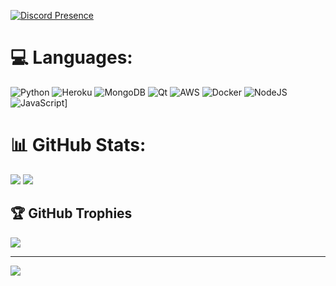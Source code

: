 [![Discord Presence](https://lanyard.cnrad.dev/api/1081547609979756596?borderRadius=10px&idleMessage=Vietnamese&Student)](https://discord.com/users/1081547609979756596)

# 💻 Languages:
![Python](https://img.shields.io/badge/python-3670A0?style=for-the-badge&logo=python&logoColor=ffdd54) ![Heroku](https://img.shields.io/badge/heroku-%23430098.svg?style=for-the-badge&logo=heroku&logoColor=white) ![MongoDB](https://img.shields.io/badge/MongoDB-%234ea94b.svg?style=for-the-badge&logo=mongodb&logoColor=white) ![Qt](https://img.shields.io/badge/Qt-%23217346.svg?style=for-the-badge&logo=Qt&logoColor=white) ![AWS](https://img.shields.io/badge/AWS-%23FF9900.svg?logo=amazon-web-services&logoColor=white) ![Docker](https://img.shields.io/badge/Docker-2496ED?logo=docker&logoColor=fff) ![NodeJS](https://img.shields.io/badge/Node.js-6DA55F?logo=node.js&logoColor=white) ![JavaScript](https://img.shields.io/badge/JavaScript-F7DF1E?logo=javascript&logoColor=000)]
# 📊 GitHub Stats:
![](https://github-readme-stats.vercel.app/api?username=Lynx-1ST&theme=omni&hide_border=false&include_all_commits=true&count_private=false) 
![](https://github-readme-stats.vercel.app/api/top-langs/?username=Lynx-1ST&theme=omni&hide_border=false&include_all_commits=true&count_private=false&layout=compact)

## 🏆 GitHub Trophies
![](https://github-profile-trophy.vercel.app/?username=Lynx-1ST&theme=radical&no-frame=false&no-bg=true&margin-w=4)

---
[![](https://visitcount.itsvg.in/api?id=Lynx1ST&label=Profile%20Views&color=8&icon=2&pretty=true)](https://visitcount.itsvg.in)

<!-- Proudly created with GPRM ( https://gprm.itsvg.in ) -->
